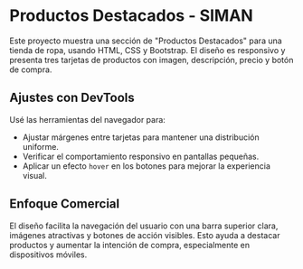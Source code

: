 # Productos Destacados - SIMAN

Este proyecto muestra una sección de "Productos Destacados" para una tienda de ropa, usando HTML, CSS y Bootstrap. El diseño es responsivo y presenta tres tarjetas de productos con imagen, descripción, precio y botón de compra.

## Ajustes con DevTools
Usé las herramientas del navegador para:
- Ajustar márgenes entre tarjetas para mantener una distribución uniforme.
- Verificar el comportamiento responsivo en pantallas pequeñas.
- Aplicar un efecto `hover` en los botones para mejorar la experiencia visual.

## Enfoque Comercial
El diseño facilita la navegación del usuario con una barra superior clara, imágenes atractivas y botones de acción visibles. Esto ayuda a destacar productos y aumentar la intención de compra, especialmente en dispositivos móviles.